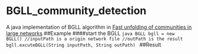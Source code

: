 # BGLL_community_detection
A java implementation of BGLL algorithm in [Fast unfolding of communities in large networks](https://arxiv.org/pdf/0803.0476.pdf)
##Example
####start the BGLL
    ```java
    BGLL bgll = new BGLL()
    //inputPath is a origin network file
    //outPath is the result
    bgll.excuteBGLL(String inputPath, String outPath)
    ```
##Result
